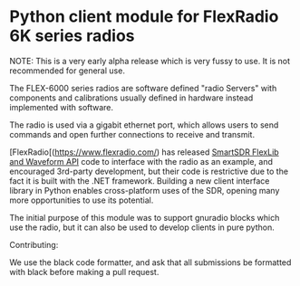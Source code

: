 # Python client module for FlexRadio 6K series radios

NOTE: This is a very early alpha release which is very fussy to use. It is not recommended for general use.

The FLEX-6000 series radios are software defined "radio Servers" with components and calibrations usually defined in hardware instead implemented with software.

The radio is used via a gigabit ethernet port, which allows users to send commands and open further connections to receive and transmit.

[FlexRadio[(https://www.flexradio.com/) has released [SmartSDR FlexLib and Waveform API](https://www.flexradio.com/api/developer-program/) code to interface with the radio as an example, and encouraged 3rd-party development, but their code is restrictive due to the fact it is built with the .NET framework.
Building a new client interface library in Python enables cross-platform uses of the SDR, opening many more opportunities to use its potential.

The initial purpose of this module was to support gnuradio blocks which use the radio, but it can also be used to develop clients in pure python.

Contributing:

We use the black code formatter, and ask that all submissions be formatted with black before making a pull request.
